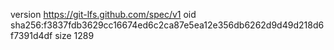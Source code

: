 version https://git-lfs.github.com/spec/v1
oid sha256:f3837fdb3629cc16674ed6c2ca87e5ea12e356db6262d9d49d218d6f7391d4df
size 1289
